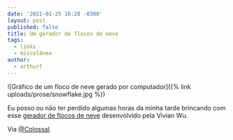```yaml
---
date: '2021-01-25 16:28 -0300'
layout: post
published: false
title: Um gerador de flocos de neve
tags:
  - links
  - miscelânea
author:
  - arthurf
---
```

![Gráfico de um floco de neve gerado por computador]({% link uploads/prose/snowflake.jpg %})

Eu posso ou não ter perdido algumas horas da minha tarde brincando com esse [gerador de flocos de neve](https://viviariums.com/projects/snowflake/interactive/) desenvolvido pela Vivian Wu.

Via [@Colossal](https://twitter.com/Colossal/status/1353722245319856130).